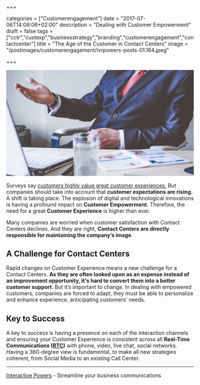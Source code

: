+++

categories = ["Customerengagement"]
date = "2017-07-06T14:08:06+02:00"
description = "Dealing with Customer Empowerment"
draft = false
tags = ["cctr","custexp","businessstrategy","branding","customerengagement","contactcenter"]
title = "The Age of the Customer in Contact Centers"
image = "/postimages/customerengagement/ivrpowers-posts-01.164.jpeg"

+++

![Businessman talking](/postimages/customerengagement/ivrpowers-posts-01.164.jpeg)

Surveys say [customers highly value great customer experiences.](https://www.superoffice.com/blog/customer-experience-statistics/) But companies should take into account that **customer expectations are rising.** A shift is taking place. The explosion of digital and technological innovations is having a profound impact on **Customer Empowerment**. Therefore, the need for a great **Customer Experience** is higher than ever.
 
Many companies are worried when customer satisfaction with Contact Centers declines.  And they are right, **Contact Centers are directly responsible for maintaining the company’s image**.

## A Challenge for Contact Centers

Rapid changes on Customer Experience means a new challenge for a Contact Centers. **As they are often looked upon as an expense instead of an improvement opportunity, it's hard to convert them into a better customer support**. But it’s important to change. In dealing with empowered customers, companies are forced to adapt, they must be able to personalize and enhance experience, anticipating customers’ needs.

## Key to Success

A key to success is having a presence on each of the interaction channels and ensuring your Customer Experience is consistent across all **Real-Time Communications ([RTC](http://blog.ivrpowers.com/post/technologies/what-is-rtc/))** with phone, video, live chat, social networks. Having a 360-degree view is fundamental, to make all new strategies coherent, from Social Media to an existing Call Center.
 
---
[Interactive Powers](http://www.ivrpowers.com/) - Streamline your business communications

